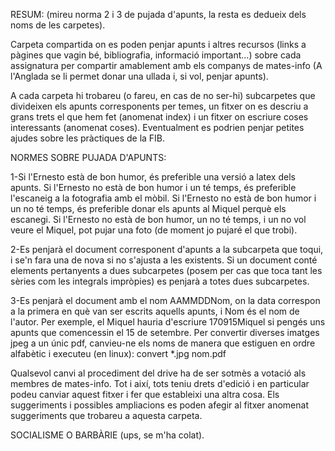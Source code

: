 RESUM: (mireu norma 2 i 3 de pujada d'apunts, la resta es dedueix dels noms de les
carpetes).


Carpeta compartida on es poden penjar apunts i altres recursos (links a
pàgines que vagin bé, bibliografia, informació important...) sobre cada assignatura
per compartir amablement amb els companys de mates-info (A l'Anglada se li
permet donar una ullada i, si vol, penjar apunts).

A cada carpeta hi trobareu (o fareu, en cas de no ser-hi) subcarpetes que divideixen
els apunts corresponents per temes, un fitxer on es descriu a grans trets
el que hem fet (anomenat index) i un fitxer on escriure coses interessants
(anomenat coses). Eventualment es podrien penjar petites ajudes sobre les pràctiques
de la FIB.

NORMES SOBRE PUJADA D'APUNTS:

1-Si l'Ernesto està de bon humor, és preferible una versió a latex dels apunts. Si
l'Ernesto no està de bon humor i un té temps, és preferible l'escaneig a la fotografia
amb el mòbil. Si l'Ernesto no està de bon humor i un no té temps, és preferible
donar els apunts al Miquel perquè els escanegi. Si l'Ernesto no està de bon humor,
un no té temps, i un no vol veure el Miquel, pot pujar una foto (de moment jo pujaré el
que trobi).

2-Es penjarà el document corresponent d'apunts a la subcarpeta que toqui, i se'n fara
una de nova si no s'ajusta a les existents. Si un document conté elements pertanyents a
dues subcarpetes (posem per cas que toca tant les sèries com les integrals impròpies)
es penjarà a totes dues subcarpetes.

3-Es penjarà el document amb el nom AAMMDDNom, on la data correspon a la primera en què
van ser escrits aquells apunts, i Nom és el nom de l'autor. Per exemple, el Miquel hauria
d'escriure 170915Miquel si pengés uns apunts que comencessin el 15 de setembre. Per convertir
diverses imatges jpeg a un únic pdf, canvieu-ne els noms de manera que estiguen en ordre
alfabètic i executeu (en linux): convert *.jpg nom.pdf



Qualsevol canvi al procediment del drive ha de ser sotmès a votació als membres
de mates-info. Tot i així, tots teniu drets d'edició i en particular podeu canviar
aquest fitxer i fer que estableixi una altra cosa. Els suggeriments i possibles ampliacions
es poden afegir al fitxer anomenat suggeriments que trobareu a aquesta carpeta.

SOCIALISME O BARBÀRIE (ups, se m'ha colat).
